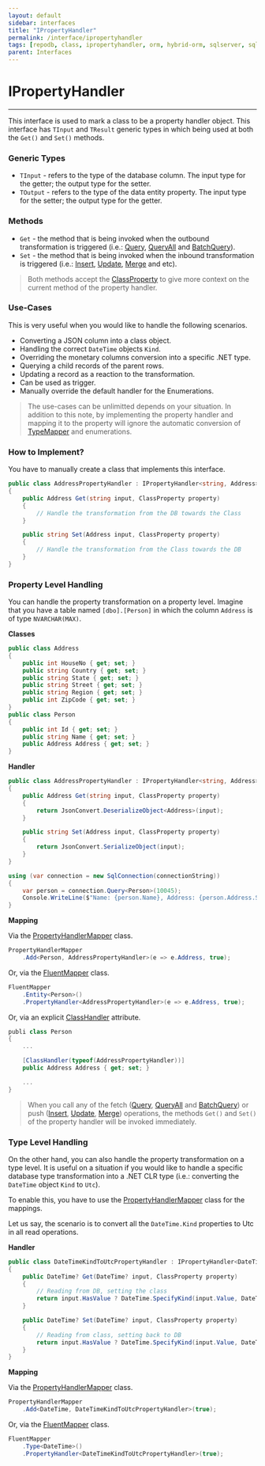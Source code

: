```yaml
---
layout: default
sidebar: interfaces
title: "IPropertyHandler"
permalink: /interface/ipropertyhandler
tags: [repodb, class, ipropertyhandler, orm, hybrid-orm, sqlserver, sqlite, mysql, postgresql]
parent: Interfaces
---
```


# IPropertyHandler

---

This interface is used to mark a class to be a property handler object. This interface has `TInput` and `TResult` generic types in which being used at both the `Get()` and `Set()`  methods.

### Generic Types

- `TInput` - refers to the type of the database column. The input type for the getter; the output type for the setter.
- `TOutput` - refers to the type of the data entity property. The input type for the setter; the output type for the getter.

### Methods

- `Get` - the method that is being invoked when the outbound transformation is triggered (i.e.: [Query](/operation/query), [QueryAll](/operation/queryall) and [BatchQuery](/operation/batchquery)).
- `Set`  - the method that is being invoked when the inbound transformation is triggered (i.e.: [Insert](/operation/insert), [Update](/operation/update), [Merge](/operation/merge) and etc).

> Both methods accept the [ClassProperty](/class/classproperty) to give more context on the current method of the property handler.

### Use-Cases

This is very useful when you would like to handle the following scenarios.

- Converting a JSON column into a class object.
- Handling the correct `DateTime` objects `Kind`.
- Overriding the monetary columns conversion into a specific .NET type.
- Querying a child records of the parent rows.
- Updating a record as a reaction to the transformation.
- Can be used as trigger.
- Manually override the default handler for the Enumerations.

> The use-cases can be unlimitted depends on your situation. In addition to this note, by implementing the property handler and mapping it to the property will ignore the automatic conversion of [TypeMapper](/mapper/typemapper#automatic) and enumerations.

### How to Implement?

You have to manually create a class that implements this interface.

```csharp
public class AddressPropertyHandler : IPropertyHandler<string, Address>
{
    public Address Get(string input, ClassProperty property)
    {
        // Handle the transformation from the DB towards the Class
    }

    public string Set(Address input, ClassProperty property)
    {
        // Handle the transformation from the Class towards the DB
    }
}
```

### Property Level Handling

You can handle the property transformation on a property level. Imagine that you have a table named `[dbo].[Person]` in which the column `Address` is of type `NVARCHAR(MAX)`.

**Classes**

```csharp
public class Address
{
    public int HouseNo { get; set; }
    public string Country { get; set; }
    public string State { get; set; }
    public string Street { get; set; }
    public string Region { get; set; }
    public int ZipCode { get; set; }
}
public class Person
{
    public int Id { get; set; }
    public string Name { get; set; }
    public Address Address { get; set; }
}
```

**Handler**

```csharp
public class AddressPropertyHandler : IPropertyHandler<string, Address>
{
    public Address Get(string input, ClassProperty property)
    {
        return JsonConvert.DeserializeObject<Address>(input);
    }

    public string Set(Address input, ClassProperty property)
    {
        return JsonConvert.SerializeObject(input);
    }
}
```

```csharp
using (var connection = new SqlConnection(connectionString))
{
	var person = connection.Query<Person>(10045);
	Console.WriteLine($"Name: {person.Name}, Address: {person.Address.Street}, {person.Address.Region}, {person.Address.Country} ({person.Address.ZipCode})")
}
```

**Mapping**

Via the [PropertyHandlerMapper](/mapper/propertyhandlermapper) class.

```csharp
PropertyHandlerMapper
    .Add<Person, AddressPropertyHandler>(e => e.Address, true);
```

Or, via the [FluentMapper](/mapper/fluentmapper) class.

```csharp
FluentMapper
    .Entity<Person>()
    .PropertyHandler<AddressPropertyHandler>(e => e.Address, true);
```

Or, via an explicit [ClassHandler](/attribute/classhandler) attribute.

```csharp
publi class Person
{
    ...

    [ClassHandler(typeof(AddressPropertyHandler))]
    public Address Address { get; set; }

    ...
}
```

> When you call any of the fetch ([Query](/operation/query), [QueryAll](/operation/queryall) and [BatchQuery](/operation/batchquery)) or push ([Insert](/operation/insert), [Update](/operation/update), [Merge](/operation/merge)) operations, the methods `Get()` and `Set()`  of the property handler will be invoked immediately.

### Type Level Handling

On the other hand, you can also handle the property transformation on a type level. It is useful on a situation if you would like to handle a specific database type transformation into a .NET CLR type (i.e.: converting the `DateTime` object `Kind` to `Utc`).

To enable this, you have to use the [PropertyHandlerMapper](/mapper/propertyhandlermapper) class for the mappings.

Let us say, the scenario is to convert all the `DateTime.Kind` properties to Utc in all read operations.

**Handler**

```csharp
public class DateTimeKindToUtcPropertyHandler : IPropertyHandler<DateTime?, DateTime?>
{
    public DateTime? Get(DateTime? input, ClassProperty property)
    {
        // Reading from DB, setting the class
        return input.HasValue ? DateTime.SpecifyKind(input.Value, DateTimeKind.Utc) : null;
    }

    public DateTime? Set(DateTime? input, ClassProperty property)
    {
        // Reading from class, setting back to DB
        return input.HasValue ? DateTime.SpecifyKind(input.Value, DateTimeKind.Unspecified) : null;
    }
}
```

**Mapping**

Via the [PropertyHandlerMapper](/mapper/propertyhandlermapper) class.

```csharp
PropertyHandlerMapper
    .Add<DateTime, DateTimeKindToUtcPropertyHandler>(true);
```

Or, via the [FluentMapper](/mapper/fluentmapper) class.

```csharp
FluentMapper
    .Type<DateTime>()
    .PropertyHandler<DateTimeKindToUtcPropertyHandler>(true);
```
